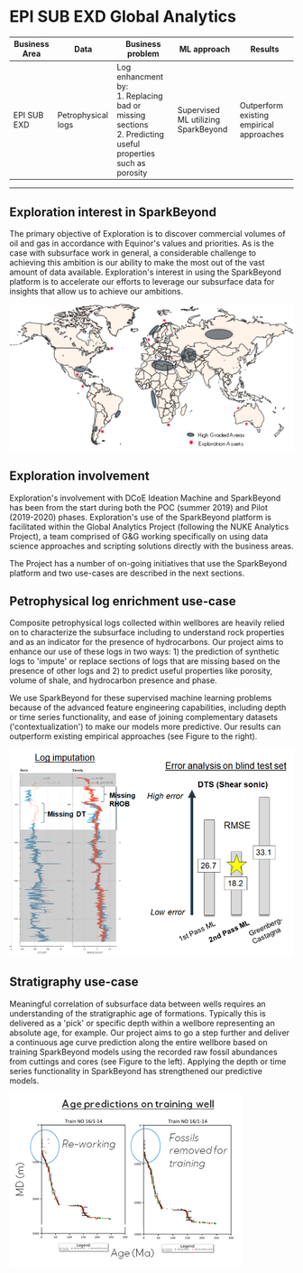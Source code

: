 # EPI SUB EXD Global Analytics
| Business Area 	| Data               	| Business problem                                                                                               	| ML approach                         	| Results                                  	|
|---------------	|--------------------	|----------------------------------------------------------------------------------------------------------------	|-------------------------------------	|------------------------------------------	|
| EPI SUB EXD   	| Petrophysical logs 	| Log enhancment by:<br>1. Replacing bad or missing sections<br>2. Predicting useful properties such as porosity 	| Supervised ML utilizing SparkBeyond 	| Outperform existing empirical approaches 	|

-------------------------

## Exploration interest in SparkBeyond



The primary objective of Exploration is to discover commercial volumes of oil and gas in accordance with Equinor's values and priorities. As is the case with subsurface work in general, a considerable challenge to achieving this ambition is our ability to make the most out of the vast amount of data available. Exploration's interest in using the SparkBeyond platform is to accelerate our efforts to leverage our subsurface data for insights that allow us to achieve our ambitions.

![](../assets/EPI-SUB/Exploration.png)


## Exploration involvement 

Exploration's involvement with DCoE Ideation Machine and SparkBeyond has been from the start during both the POC (summer 2019) and Pilot (2019-2020) phases. Exploration's use of the SparkBeyond platform is facilitated within the Global Analytics Project (following the NUKE Analytics Project), a team comprised of G&G working specifically on using data science approaches and scripting solutions directly with the business areas.

The Project has a number of on-going initiatives that use the SparkBeyond platform and two use-cases are described in the next sections.

<!-- ![](../assets/EPI-SUB/Pilot-startup.png) -->


## Petrophysical log enrichment use-case

Composite petrophysical logs collected within wellbores are heavily relied on to characterize the subsurface including to understand rock properties and as an indicator for the presence of hydrocarbons. Our project aims to enhance our use of these logs in two ways: 1) the prediction of synthetic logs to 'impute' or replace sections of logs that are missing based on the presence of other logs and 2) to predict useful properties like porosity, volume of shale, and hydrocarbon presence and phase. 

We use SparkBeyond for these supervised machine learning problems because of the advanced feature engineering capabilities, including depth or time series functionality, and ease of joining complementary datasets ('contextualization') to make our models more predictive. Our results can outperform existing empirical approaches (see Figure to the right). 

![](../assets/EPI-SUB/log-enrichment.png)


## Stratigraphy use-case

Meaningful correlation of subsurface data between wells requires an understanding of the stratigraphic age of formations. Typically this is delivered as a 'pick' or specific depth within a wellbore representing an absolute age, for example. Our project aims to go a step further and deliver a continuous age curve prediction along the entire wellbore based on training SparkBeyond models using the recorded raw fossil abundances from cuttings and cores (see Figure to the left). Applying the depth or time series functionality in SparkBeyond has strengthened our predictive models.

![](../assets/EPI-SUB/statigraphy.png)
